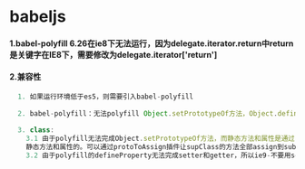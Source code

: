 # babeljs

#### 1.babel-polyfill 6.26在ie8下无法运行，因为delegate.iterator.return中return是关键字在IE8下，需要修改为delegate.iterator['return']

#### 2.兼容性

```js
  1. 如果运行环境低于es5，则需要引入babel-polyfill
  
  2. babel-polyfill：无法polyfill Object.setPrototypeOf方法，Object.defineProperty无法实现setter 和getter。
  
  3. class:
    3.1 由于polyfill无法完成Object.setPrototypeOf方法，而静态方法和属性是通过subClass.__proto__ = supClass得到继承的，因此ie 11-下是无法继承
    静态方法和属性的。可以通过protoToAssign插件让supClass的方法全部assign到subClass。
    3.2 由于polyfill的defineProperty无法完成setter和getter，所以ie9-不要用set和get为class添加属性和方法

```
